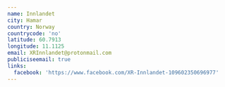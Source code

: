 ```yaml
---
name: Innlandet
city: Hamar
country: Norway
countrycode: 'no'
latitude: 60.7913
longitude: 11.1125
email: XRInnlandet@protonmail.com
publiciseemail: true
links:
  facebook: 'https://www.facebook.com/XR-Innlandet-109602350696977'
---
```



